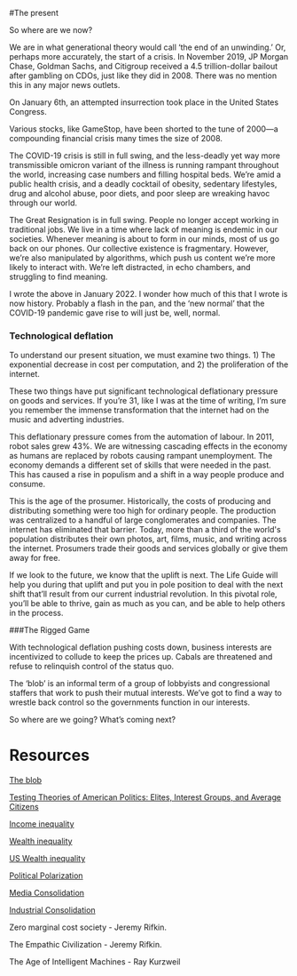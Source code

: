 ﻿#The present

So where are we now?

We are in what generational theory would call ‘the end of an unwinding.’ Or, perhaps more accurately, the start of a crisis. In November 2019, JP Morgan Chase, Goldman Sachs, and Citigroup received a 4.5 trillion-dollar bailout after gambling on CDOs, just like they did in 2008. There was no mention this in any major news outlets.

On January 6th, an attempted insurrection took place in the United States Congress.

Various stocks, like GameStop, have been shorted to the tune of 2000—a compounding financial crisis many times the size of 2008.

The COVID-19 crisis is still in full swing, and the less-deadly yet way more transmissible omicron variant of the illness is running rampant throughout the world, increasing case numbers and filling hospital beds. We’re amid a public health crisis, and a deadly cocktail of obesity, sedentary lifestyles, drug and alcohol abuse, poor diets, and poor sleep are wreaking havoc through our world. 

The Great Resignation is in full swing. People no longer accept working in traditional jobs. We live in a time where lack of meaning is endemic in our societies. Whenever meaning is about to form in our minds, most of us go back on our phones. Our collective existence is fragmentary. However, we’re also manipulated by algorithms, which push us content we’re more likely to interact with. We’re left distracted, in echo chambers, and struggling to find meaning.

I wrote the above in January 2022. I wonder how much of this that I wrote is now history. Probably a flash in the pan, and the ‘new normal’ that the COVID-19 pandemic gave rise to will just be, well, normal. 

### Technological deflation

To understand our present situation, we must examine two things. 1) The exponential decrease in cost per computation, and 2) the proliferation of the internet.

These two things have put significant technological deflationary pressure on goods and services. If you’re 31, like I was at the time of writing, I’m sure you remember the immense transformation that the internet had on the music and adverting industries.

This deflationary pressure comes from the automation of labour. In 2011, robot sales grew 43%. We are witnessing cascading effects in the economy as humans are replaced by robots causing rampant unemployment. The economy demands a different set of skills that were needed in the past. This has caused a rise in populism and a shift in a way people produce and consume.

This is the age of the prosumer. Historically, the costs of producing and distributing something were too high for ordinary people. The production was centralized to a handful of large conglomerates and companies. The internet has eliminated that barrier. Today, more than a third of the world's population distributes their own photos, art, films, music,
and writing across the internet. Prosumers trade their goods and services globally or give them away for free.

If we look to the future, we know that the uplift is next. The Life Guide will help you during that uplift and put you in pole position to deal with the next shift that’ll result from our current industrial revolution. In this pivotal role, you’ll be able to thrive, gain as much as you can, and be able to help others in the process. 

###The Rigged Game

With technological deflation pushing costs down, business interests are incentivized to collude to keep the prices up. Cabals are threatened and refuse to relinquish control of the status quo.

The ‘blob’ is an informal term of a group of lobbyists and congressional staffers that work to push their mutual interests. We’ve got to find a way to wrestle back control so the governments function in our interests. 

So where are we going? What’s coming next?



# Resources

[The blob](https://www.businessinsider.com/the-secret-banking-blob-on-capitol-hill-that-destroys-the-possibility-of-financial-reform-2010-2)

[Testing Theories of American Politics: Elites, Interest Groups, and Average Citizens](https://www.cambridge.org/core/journals/perspectives-on-politics/article/testing-theories-of-american-politics-elites-interest-groups-and-average-citizens/62327F513959D0A304D4893B382B992B)

[Income inequality](https://ourworldindata.org/income-inequality)

[Wealth inequality](https://inequality.org/facts/wealth-inequality/)

[US Wealth inequality](https://equitablegrowth.org/eight-graphs-that-tell-the-story-of-u-s-economic-inequality/)

[Political Polarization](https://www.pewresearch.org/politics/2014/06/12/political-polarization-in-the-american-public/)

[Media Consolidation](https://visual.ly/community/Infographics/entertainment/media-consolidation-illusion-choice)

[Industrial Consolidation](https://www.capitalgroup.com/advisor/insights/articles/global-consolidation-5-charts.html)



Zero marginal cost society - Jeremy Rifkin.

The Empathic Civilization - Jeremy Rifkin.

The Age of Intelligent Machines - Ray Kurzweil

